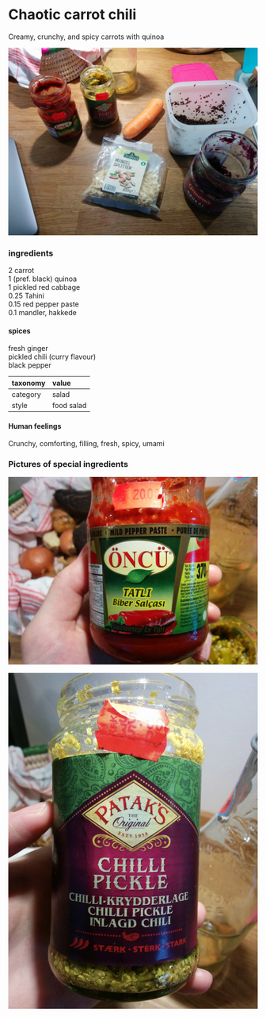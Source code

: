 # Chaotic carrot chili

Creamy, crunchy, and spicy carrots with quinoa

![](../.gitbook/assets/img_20200212_113004.jpg)

### ingredients

2  carrot  
1 \(pref. black\) quinoa  
1  pickled red cabbage  
0.25 Tahini  
0.15 red pepper paste  
0.1  mandler, hakkede

#### spices

fresh ginger  
pickled chili \(curry flavour\)  
black pepper

| taxonomy | value |
| :--- | :--- |
| category | salad |
| style | food salad |

#### Human feelings

Crunchy, comforting, filling, fresh, spicy, umami

### Pictures of special ingredients

![](../.gitbook/assets/img_20200212_113032.jpg)

![](../.gitbook/assets/screenshot-2020-02-12-at-15.05.36.png)

